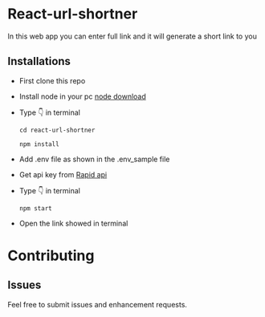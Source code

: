 # React-url-shortner

In this web app you can enter full link and it will generate a short link to you
## Installations 

 - First clone this repo
 - Install node in your pc [node download](https://nodejs.org/)
 - Type 👇 in terminal
 
    `cd react-url-shortner`
    
    `npm install`
 - Add .env file as shown in the .env_sample file 
 - Get api key from [Rapid api](https://rapidapi.com/BigLobster/api/url-shortener-service)
 - Type 👇 in terminal
 
   `npm start`
 - Open the link showed in terminal
 
 
 Contributing 
=========================================
Issues
------
Feel free to submit issues and enhancement requests.
